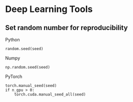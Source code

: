 # Deep Learning Tools

## Set random number for reproducibility

Python

```
random.seed(seed)
```

Numpy

```
np.random.seed(seed)
```

PyTorch

```
torch.manual_seed(seed)
if n_gpu > 0:
    torch.cuda.manual_seed_all(seed)
```

